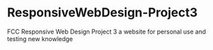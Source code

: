 # ResponsiveWebDesign-Project3
FCC Responsive Web Design Project 3
a website for personal use and testing new knowledge
